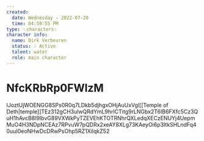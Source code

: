 ```yaml
---
created:
  date: Wednesday ✧ 2022-07-20
  time: 04:59:55 PM
type: ✨characters✨
character info:
  name: Dirk Verbeuren
  status: 🎶 Active
  talent: water
  role: main character
---
```


# NfcKRbRp0FWlzM

IJoztUjWOENGG8SPs0R0q7LDkb5djhgxOHjAuUxVgl[[Temple of Deth|temple]]TEz312gCH3ulwQRdYmL9hrICTitg9rLNGbx2T6IB6FXfc5Cz3QuH1hAvcB8l9IbvG89VXWkPyTZEVEhKTOTRNhrQXLedqXECzENUYj4UepmMuO4H3NDpNCEAz7RPvuW7pQDRx2xeAY8XLg73KAeyOi6p3ItkSHLndFq40uuI0eoNHwDcDRwPsOhp5RZ1XiIqkZ52
